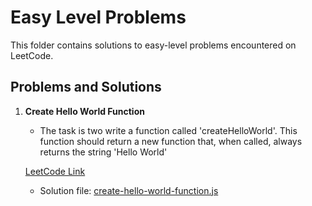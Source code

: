 # Easy Level Problems

This folder contains solutions to easy-level problems encountered on LeetCode.

## Problems and Solutions

1. **Create Hello World Function**
   - The task is two write a function called 'createHelloWorld'. This function should return a new function that, when called, always returns the string 'Hello World'

   [LeetCode Link](https://leetcode.com/problems/create-hello-world-function/description/?envType=study-plan-v2&envId=30-days-of-javascript)

   - Solution file: [create-hello-world-function.js](./create-hello-world-function.js)
